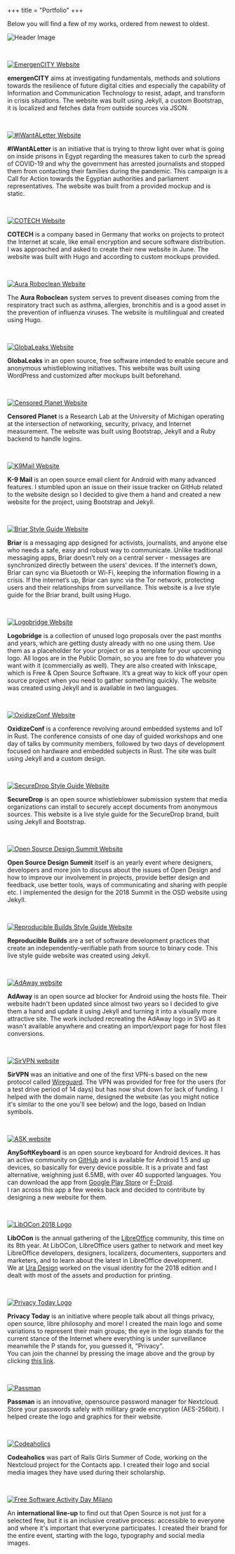 +++
title = "Portfolio"
+++

Below you will find a few of my works, ordered from newest to oldest.

![Header Image](/assets/img/portfolio/header.svg)

<br>

[![EmergenCITY Website](/assets/img/portfolio/emergencity.jpg)](https://emergencity.de)

**emergenCITY** aims at investigating fundamentals, methods and solutions towards the resilience of future digital cities and especially the capability of Information and Communication Technology to resist, adapt, and transform in crisis situations. The website was built using Jekyll, a custom Bootstrap, it is localized and fetches data from outside sources via JSON.

<br>

[![#IWantALetter Website](/assets/img/portfolio/iwantaletter.jpg)](https://iwantaletter.org)

**#IWantALetter** is an initiative that is trying to throw light over what is going on inside prisons in Egypt regarding the measures taken to curb the spread of COVID-19 and why the government has arrested journalists and stopped them from contacting their families during the pandemic. This campaign is a Call for Action towards the Egyptian authorities and parliament representatives. The website was built from a provided mockup and is static.

<br>

[![COTECH Website](/assets/img/portfolio/cotech.jpg)](https://cotech.de/en)

**COTECH** is a company based in Germany that works on projects to protect the Internet at scale, like email encryption and secure software distribution. I was approached and asked to create their new website in June. The website was built with Hugo and according to custom mockups provided.

<br>

[![Aura Roboclean Website](/assets/img/portfolio/aura.jpg)](https://aura.al)

The **Aura Roboclean** system serves to prevent diseases coming from the respiratory tract such as asthma, allergies, bronchitis and is a good asset in the prevention of influenza viruses. The website is multilingual and created using Hugo.

<br>

[![GlobaLeaks Website](/assets/img/portfolio/globaleaks.jpg)](https://globaleaks.org)

**GlobaLeaks** in an open source, free software intended to enable secure and anonymous whistleblowing initiatives. This website was built using WordPress and customized after mockups built beforehand.

<br>

[![Censored Planet Website](/assets/img/portfolio/censoredplanet.jpg)](https://censoredplanet.org)

**Censored Planet** is a Research Lab at the University of Michigan operating at the intersection of networking, security, privacy, and Internet measurement. The website was built using Bootstrap, Jekyll and a Ruby backend to handle logins.

<br>

[![K9Mail Website](/assets/img/portfolio/k9mail.jpg)](https://k9mail.app)

**K-9 Mail** is an open source email client for Android with many advanced features. I stumbled upon an issue on their issue tracker on GitHub related to the website design so I decided to give them a hand and created a new website for the project, using Bootstrap and Jekyll.

<br>

[![Briar Style Guide Website](/assets/img/portfolio/briar-styleguide.jpg)](https://briar-styleguide.netlify.app)

**Briar** is a messaging app designed for activists, journalists, and anyone else who needs a safe, easy and robust way to communicate. Unlike traditional messaging apps, Briar doesn’t rely on a central server - messages are synchronized directly between the users’ devices. If the internet’s down, Briar can sync via Bluetooth or Wi-Fi, keeping the information flowing in a crisis. If the internet’s up, Briar can sync via the Tor network, protecting users and their relationships from surveillance.
This website is a live style guide for the Briar brand, built using Hugo.

<br>

[![Logobridge Website](/assets/img/portfolio/logobridge.jpg)](https://logobridge.co)

**Logobridge** is a collection of unused logo proposals over the past months and years, which are getting dusty already with no one using them. Use them as a placeholder for your project or as a template for your upcoming logo. All logos are in the Public Domain, so you are free to do whatever you want with it (commercially as well). They are also created with Inkscape, which is Free & Open Source Software. It’s a great way to kick off your open source project when you need to gather something quickly. The website was created using Jekyll and is available in two languages.

<br>

[![OxidizeConf Website](/assets/img/portfolio/oxidize-conf.jpg)](https://oxidizeconf.com)

**OxidizeConf** is a conference revolving around embedded systems and IoT in Rust. The conference consists of one day of guided workshops and one day of talks by community members, followed by two days of development focused on hardware and embedded subjects in Rust. The site was built using Jekyll and a custom design.

<br>

[![SecureDrop Style Guide Website](/assets/img/portfolio/securedrop-styleguide.jpg)](https://freedomofpress.github.io/securedrop-styleguide/)

**SecureDrop** is an open source whistleblower submission system that media organizations can install to securely accept documents from anonymous sources. This website is a live style guide for the SecureDrop brand, built using Jekyll and Bootstrap.

<br>

[![Open Source Design Summit Website](/assets/img/portfolio/osd-summit.jpg)](https://opensourcedesign.net/summit/)

**Open Source Design Summit** itself is an yearly event where designers, developers and more join to discuss about the issues of Open Design and how to improve our involvement in projects, provide better design and feedback, use better tools, ways of communicating and sharing with people etc. I implemented the design for the 2018 Summit in the OSD website using Jekyll.

<br>

[![Reproducible Builds Style Guide Website](/assets/img/portfolio/reproducible-builds.jpg)](https://reproducible-builds.org/style/)

**Reproducible Builds** are a set of software development practices that create an independently-verifiable path from source to binary code. This live style guide website was created using Jekyll.

<br>
   
[![AdAway website](/assets/img/portfolio/adaway.jpg)](https://adaway.org)

**AdAway** is an open source ad blocker for Android using the hosts file. Their website hadn't been updated since almost two years so I decided to give them a hand and update it using Jekyll and turning it into a visually more attractive site. The work included recreating the AdAway logo in SVG as it wasn't available anywhere and creating an import/export page for host files conversions.

<br>

[![SirVPN website](/assets/img/portfolio/sirvpn.png)](https://sirvpn.me)

**SirVPN** was an initiative and one of the first VPN-s based on the new protocol called [Wireguard](https://www.wireguard.com/). The VPN was provided for free for the users (for a test drive period of 14 days) but has now shut down for lack of funding. I helped with the domain name, designed the website (as you might notice it's similar to the one you'll see below) and the logo, based on Indian symbols.

<br>

[![ASK website](/assets/img/portfolio/ask-website.png)](https://anysoftkeyboard.github.io)

**AnySoftKeyboard** is an open source keyboard for Android devices. It has an active community on [GitHub](https://github.com/AnySoftKeyboard/AnySoftKeyboard) and is available for Android 1.5 and up devices, so basically for every device possible. It is a private and fast alternative, weighning just 6.5MB, with over 40 supported languages. You can download the app from [Google Play Store](https://play.google.com/store/apps/details?id=com.menny.android.anysoftkeyboard) or [F-Droid](https://f-droid.org/repository/browse/?fdid=com.menny.android.anysoftkeyboard).  
I ran across this app a few weeks back and decided to contribute by designing a new website for them.

<br>

[![LibOCon 2018 Logo](/assets/img/portfolio/libocon.png)](https://libocon.org/2018)

**LibOCon** is the annual gathering of the [LibreOffice](https://libreoffice.org) community, this time on its 8th year. At LibOCon, LibreOffice users gather to network and meet key LibreOffice developers, designers, localizers, documenters, supporters and marketers, and to learn about the latest in LibreOffice development.  
We at [Ura Design](https://ura.design) worked on the visual identity for the 2018 edition and I dealt with most of the assets and production for printing.

<br>

[![Privacy Today Logo](/assets/img/portfolio/privacy-today.png)](https://t.me/privacytoday)

**Privacy Today** is an initiative where people talk about all things privacy, open source, libre philosophy and more! I created the main logo and some variations to represent their main groups; the eye in the logo stands for the current stance of the Internet where everything is under surveillance meanwhile the P stands for, you guessed it, "Privacy".  
You can join the channel by pressing the image above and the group by clicking [this link](https://t.me/privacytoday).

<br>

[![Passman](/assets/img/portfolio/passman.jpg)](https://passman.cc)

**Passman** is an innovative, opensource password manager for Nextcloud. Store your passwords safely with millitary grade encryption (AES-256bit). I helped create the logo and graphics for their website.

<br>

[![Codeaholics](/assets/img/portfolio/codeaholics.jpg)](https://twitter.com/codeaholics_AL)

**Codeaholics** was part of Rails Girls Summer of Code, working on the Nextcloud project for the Contacts app. I created their logo and social media images they have used during their scholarship.

<br>

[![Free Software Activity Day Milano](/assets/img/portfolio/fsadmilano.jpg)](https://activitydaymilano2017.wikitolearn.events/)

An **international line-up** to find out that Open Source is not just for a selected few, but it is an inclusive creative process: accessible to everyone and where it's important that everyone participates. I created their brand for the entire event, starting with the logo, typography and social media images.
